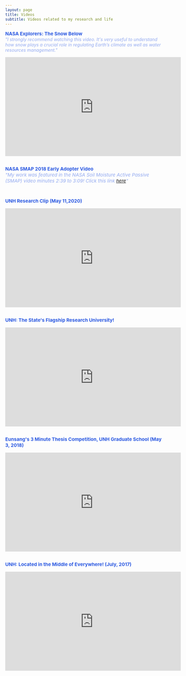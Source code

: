 ```yaml
---
layout: page
title: Videos
subtitle: Videos related to my research and life
---
```

<span style="font-size: 15px !important; color: #2A58E1;"><b> NASA Explorers: The Snow Below </b></span>
<br>
<span style="font-size: 14px !important; color: #92A9F0;"><i> "I strongly recommend watching this video. It's very useful to understand how snow plays a crucial role in regulating Earth’s climate as well as water resources management." </i></span>
<center><iframe width="560" height="315" src="https://www.youtube.com/embed/60D5EWLb20Y" frameborder="0" allow="accelerometer; autoplay; encrypted-media; gyroscope; picture-in-picture" allowfullscreen></iframe></center>

<br>

<span style="font-size: 15px !important; color: #2A58E1;"><b> NASA SMAP 2018 Early Adopter Video </b></span>
<br>
<span style="font-size: 15px !important; color: #92A9F0;"><i> "My work was featured in the NASA Soil Moisture Active Passive (SMAP) video minutes 2:39 to 3:09! Click this link <a href="https://smap.jpl.nasa.gov/resources/96/smap-2018-ea-update-short-version/">here</a>" </i></span>

<br>

<span style="font-size: 15px !important; color: #2A58E1;"><b> UNH Research Clip (May 11,2020)</b></span>
<center><iframe width="560" height="315" src="https://www.youtube.com/embed/mENRGk-R4Rs" frameborder="0" allow="accelerometer; autoplay; encrypted-media; gyroscope; picture-in-picture" allowfullscreen></iframe></center>

<br>

<span style="font-size: 15px !important; color: #2A58E1;"><b>UNH: The State's Flagship Research University!</b></span>

<center><iframe width="560" height="315" src="https://www.youtube.com/embed/BymQXTx-FMc" frameborder="0" allow="accelerometer; autoplay; encrypted-media; gyroscope; picture-in-picture" allowfullscreen></iframe></center>

<br>

<span style="font-size: 15px !important; color: #2A58E1;"><b>Eunsang's 3 Minute Thesis Competition, UNH Graduate School (May 3, 2018) </b></span>

<center><iframe width="560" height="315" src="https://www.youtube.com/embed/tNU-7hCIp4Y" frameborder="0" allow="accelerometer; autoplay; encrypted-media; gyroscope; picture-in-picture" allowfullscreen></iframe></center>

<br>

<span style="font-size: 15px !important; color: #2A58E1;"><b> UNH: Located in the Middle of Everywhere! (July, 2017)</b></span>

<center><iframe width="560" height="315" src="https://www.youtube.com/embed/ooz7LdiUQkc" frameborder="0" allow="accelerometer; autoplay; encrypted-media; gyroscope; picture-in-picture" allowfullscreen></iframe></center>

<br>
